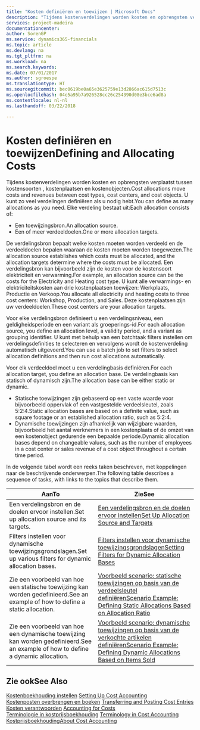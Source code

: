 ```yaml
---
title: "Kosten definiëren en toewijzen | Microsoft Docs"
description: "Tijdens kostenverdelingen worden kosten en opbrengsten verplaatst tussen kostensoorten , kostenplaatsen en kostenobjecten. U kunt zo veel verdelingen definiëren als u nodig hebt."
services: project-madeira
documentationcenter: 
author: SorenGP
ms.service: dynamics365-financials
ms.topic: article
ms.devlang: na
ms.tgt_pltfrm: na
ms.workload: na
ms.search.keywords: 
ms.date: 07/01/2017
ms.author: sgroespe
ms.translationtype: HT
ms.sourcegitcommit: bec0619be0a65e3625759e13d2866ac615d7513c
ms.openlocfilehash: 04e5a95b7a926528cc26c254390d08e3bce6ad8a
ms.contentlocale: nl-nl
ms.lasthandoff: 03/22/2018

---
```

# <a name="defining-and-allocating-costs"></a><span data-ttu-id="c5789-104">Kosten definiëren en toewijzen</span><span class="sxs-lookup"><span data-stu-id="c5789-104">Defining and Allocating Costs</span></span>
<span data-ttu-id="c5789-105">Tijdens kostenverdelingen worden kosten en opbrengsten verplaatst tussen kostensoorten , kostenplaatsen en kostenobjecten.</span><span class="sxs-lookup"><span data-stu-id="c5789-105">Cost allocations move costs and revenues between cost types, cost centers, and cost objects.</span></span> <span data-ttu-id="c5789-106">U kunt zo veel verdelingen definiëren als u nodig hebt.</span><span class="sxs-lookup"><span data-stu-id="c5789-106">You can define as many allocations as you need.</span></span> <span data-ttu-id="c5789-107">Elke verdeling bestaat uit:</span><span class="sxs-lookup"><span data-stu-id="c5789-107">Each allocation consists of:</span></span>  

-   <span data-ttu-id="c5789-108">Een toewijzingsbron.</span><span class="sxs-lookup"><span data-stu-id="c5789-108">An allocation source.</span></span>  
-   <span data-ttu-id="c5789-109">Een of meer verdeeldoelen.</span><span class="sxs-lookup"><span data-stu-id="c5789-109">One or more allocation targets.</span></span>  

<span data-ttu-id="c5789-110">De verdelingsbron bepaalt welke kosten moeten worden verdeeld en de verdeeldoelen bepalen waaraan de kosten moeten worden toegewezen.</span><span class="sxs-lookup"><span data-stu-id="c5789-110">The allocation source establishes which costs must be allocated, and the allocation targets determine where the costs must be allocated.</span></span> <span data-ttu-id="c5789-111">Een verdelingsbron kan bijvoorbeeld zijn de kosten voor de kostensoort elektriciteit en verwarming.</span><span class="sxs-lookup"><span data-stu-id="c5789-111">For example, an allocation source can be the costs for the Electricity and Heating cost type.</span></span> <span data-ttu-id="c5789-112">U kunt alle verwarmings- en elektriciteitskosten aan drie kostenplaatsen toewijzen: Werkplaats, Productie en Verkoop.</span><span class="sxs-lookup"><span data-stu-id="c5789-112">You allocate all electricity and heating costs to three cost centers: Workshop, Production, and Sales.</span></span> <span data-ttu-id="c5789-113">Deze kostenplaatsen zijn uw verdeeldoelen.</span><span class="sxs-lookup"><span data-stu-id="c5789-113">These cost centers are your allocation targets.</span></span>  

<span data-ttu-id="c5789-114">Voor elke verdelingsbron definieert u een verdelingsniveau, een geldigheidsperiode en een variant als groeperings-id.</span><span class="sxs-lookup"><span data-stu-id="c5789-114">For each allocation source, you define an allocation level, a validity period, and a variant as grouping identifier.</span></span> <span data-ttu-id="c5789-115">U kunt met behulp van een batchtaak filters instellen om verdelingsdefinities te selecteren en vervolgens wordt de kostenverdeling automatisch uitgevoerd.</span><span class="sxs-lookup"><span data-stu-id="c5789-115">You can use a batch job to set filters to select allocation definitions and then run cost allocations automatically.</span></span>  

<span data-ttu-id="c5789-116">Voor elk verdeeldoel moet u een verdelingbasis definiëren.</span><span class="sxs-lookup"><span data-stu-id="c5789-116">For each allocation target, you define an allocation base.</span></span> <span data-ttu-id="c5789-117">De verdelingbasis kan statisch of dynamisch zijn.</span><span class="sxs-lookup"><span data-stu-id="c5789-117">The allocation base can be either static or dynamic.</span></span>  

-   <span data-ttu-id="c5789-118">Statische toewijzingen zijn gebaseerd op een vaste waarde voor bijvoorbeeld oppervlak of een vastgestelde verdeelsleutel, zoals 5:2:4.</span><span class="sxs-lookup"><span data-stu-id="c5789-118">Static allocation bases are based on a definite value, such as square footage or an established allocation ratio, such as 5:2:4.</span></span>  
-   <span data-ttu-id="c5789-119">Dynamische toewijzingen zijn afhankelijk van wijzigbare waarden, bijvoorbeeld het aantal werknemers in een kostenplaats of de omzet van een kostenobject gedurende een bepaalde periode.</span><span class="sxs-lookup"><span data-stu-id="c5789-119">Dynamic allocation bases depend on changeable values, such as the number of employees in a cost center or sales revenue of a cost object throughout a certain time period.</span></span>  

<span data-ttu-id="c5789-120">In de volgende tabel wordt een reeks taken beschreven, met koppelingen naar de beschrijvende onderwerpen.</span><span class="sxs-lookup"><span data-stu-id="c5789-120">The following table describes a sequence of tasks, with links to the topics that describe them.</span></span>

|<span data-ttu-id="c5789-121">Aan</span><span class="sxs-lookup"><span data-stu-id="c5789-121">To</span></span>|<span data-ttu-id="c5789-122">Zie</span><span class="sxs-lookup"><span data-stu-id="c5789-122">See</span></span>|  
|--------|---------|  
|<span data-ttu-id="c5789-123">Een verdelingsbron en de doelen ervoor instellen.</span><span class="sxs-lookup"><span data-stu-id="c5789-123">Set up allocation source and its targets.</span></span>|[<span data-ttu-id="c5789-124">Een verdelingsbron en de doelen ervoor instellen</span><span class="sxs-lookup"><span data-stu-id="c5789-124">Set Up Allocation Source and Targets</span></span>](finance-how-to-set-up-allocation-source-and-targets.md)|  
|<span data-ttu-id="c5789-125">Filters instellen voor dynamische toewijzingsgrondslagen.</span><span class="sxs-lookup"><span data-stu-id="c5789-125">Set up various filters for dynamic allocation bases.</span></span>|[<span data-ttu-id="c5789-126">Filters instellen voor dynamische toewijzingsgrondslagen</span><span class="sxs-lookup"><span data-stu-id="c5789-126">Setting Filters for Dynamic Allocation Bases</span></span>](finance-setting-filters-for-dynamic-allocation-bases.md)|  
|<span data-ttu-id="c5789-127">Zie een voorbeeld van hoe een statische toewijzing kan worden gedefinieerd.</span><span class="sxs-lookup"><span data-stu-id="c5789-127">See an example of how to define a static allocation.</span></span>|[<span data-ttu-id="c5789-128">Voorbeeld scenario: statische toewijzingen op basis van de verdeelsleutel definiëren</span><span class="sxs-lookup"><span data-stu-id="c5789-128">Scenario Example: Defining Static Allocations Based on Allocation Ratio</span></span>](finance-scenario-example-defining-static-allocations-based-on-allocation-ratio.md)|  
|<span data-ttu-id="c5789-129">Zie een voorbeeld van hoe een dynamische toewijzing kan worden gedefinieerd.</span><span class="sxs-lookup"><span data-stu-id="c5789-129">See an example of how to define a dynamic allocation.</span></span>|[<span data-ttu-id="c5789-130">Voorbeeld scenario: dynamische toewijzingen op basis van de verkochte artikelen definiëren</span><span class="sxs-lookup"><span data-stu-id="c5789-130">Scenario Example: Defining Dynamic Allocations Based on Items Sold</span></span>](finance-scenario-example-defining-dynamic-allocations-based-on-items-sold.md)|  

## <a name="see-also"></a><span data-ttu-id="c5789-131">Zie ook</span><span class="sxs-lookup"><span data-stu-id="c5789-131">See Also</span></span>  
 <span data-ttu-id="c5789-132">[Kostenboekhouding instellen](finance-set-up-cost-accounting.md) </span><span class="sxs-lookup"><span data-stu-id="c5789-132">[Setting Up Cost Accounting](finance-set-up-cost-accounting.md) </span></span>  
 <span data-ttu-id="c5789-133">[Kostenposten overbrengen en boeken](finance-transfer-and-post-cost-entries.md) </span><span class="sxs-lookup"><span data-stu-id="c5789-133">[Transferring and Posting Cost Entries](finance-transfer-and-post-cost-entries.md) </span></span>  
 <span data-ttu-id="c5789-134">[Kosten verantwoorden](finance-manage-cost-accounting.md) </span><span class="sxs-lookup"><span data-stu-id="c5789-134">[Accounting for Costs](finance-manage-cost-accounting.md) </span></span>  
 <span data-ttu-id="c5789-135">[Terminologie in kostprijsboekhouding](finance-terminology-in-cost-accounting.md) </span><span class="sxs-lookup"><span data-stu-id="c5789-135">[Terminology in Cost Accounting](finance-terminology-in-cost-accounting.md) </span></span>  
 [<span data-ttu-id="c5789-136">Kostprijsboekhouding</span><span class="sxs-lookup"><span data-stu-id="c5789-136">About Cost Accounting</span></span>](finance-about-cost-accounting.md)

